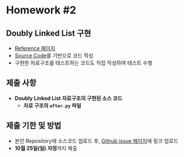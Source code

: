 # Homework #2

## Doubly Linked List 구현

- [Reference 페이지](https://github.com/ai-creatv/algorithm_PBS13/tree/master/3_DataStructures/3_4_LinkedLists)
- [Source Code](https://github.com/ai-creatv/algorithm_PBS13/blob/master/3_DataStructures/3_4_LinkedLists/src/DLL/after.py)를 기반으로 코드 작성
- 구현한 자료구조를 테스트하는 코드도 직접 작성하여 테스트 수행

## 제출 사항

- **Doubly Linked List 자료구조의 구현된 소스 코드**
  - **자료 구조의 `after.py` 파일**

## 제출 기한 및 방법

- 본인 Repository에 소스코드 업로드 후, [Github issue 페이지](https://github.com/ai-creatv/algorithm_PBS13/issues)에 링크 업로드
- **10월 25일(일) 자정**까지 제출
